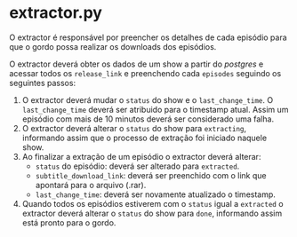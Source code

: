 # extractor.py 

O extractor é responsável por preencher os detalhes de cada episódio para que o 
gordo possa realizar os downloads dos episódios.

O extractor deverá obter os dados de um show a partir do *postgres* e 
acessar todos os `release_link` e preenchendo cada `episodes` seguindo
os seguintes passos:

1. O extractor deverá mudar o `status` do show e o `last_change_time`.
O `last_change_time` deverá ser atribuido para o timestamp atual. Assim um episódio com mais 
de 10 minutos deverá ser considerado uma falha.
2. O extractor deverá alterar o `status` do show para `extracting`, informando assim
que o processo de extração foi iniciado naquele show.
3. Ao finalizar a extração de um episódio o extractor deverá alterar:
    - `status` do episódio: deverá ser alterado para `extracted`.
    - `subtitle_download_link`: deverá ser preenchido com o link que apontará para o arquivo (.rar).
    - `last_change_time`: deverá ser novamente atualizado o timestamp.
4. Quando todos os episódios estiverem com o `status` igual a `extracted` o extractor deverá 
alterar o `status` do show para `done`, informando assim está pronto para o gordo.
